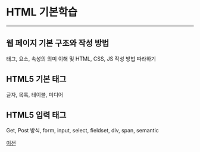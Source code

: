 # HTML 기본학습

--------------

## 웹 페이지 기본 구조와 작성 방법
태그, 요소, 속성의 의미 이해 및 HTML, CSS, JS 작성 방법 따라하기

## HTML5 기본 태그
글자, 목록, 테이블, 미디어

## HTML5 입력 태그
Get, Post 방식, form, input, select, fieldset, div, span, semantic
<br>

[이전](https://github.com/choiyeonseong/StudyHtml)
